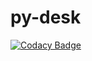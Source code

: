 # py-desk

[![Codacy Badge](https://api.codacy.com/project/badge/Grade/9714d262ae794d76bd3efd709d0de6d5)](https://app.codacy.com/gh/Adereso1/py-desk?utm_source=github.com&utm_medium=referral&utm_content=Adereso1/py-desk&utm_campaign=Badge_Grade_Settings)